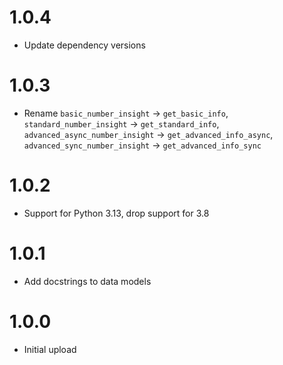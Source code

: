# 1.0.4
- Update dependency versions

# 1.0.3
- Rename `basic_number_insight` -> `get_basic_info`, `standard_number_insight` -> `get_standard_info`, `advanced_async_number_insight` -> `get_advanced_info_async`, `advanced_sync_number_insight` -> `get_advanced_info_sync`

# 1.0.2
- Support for Python 3.13, drop support for 3.8

# 1.0.1
- Add docstrings to data models

# 1.0.0
- Initial upload
